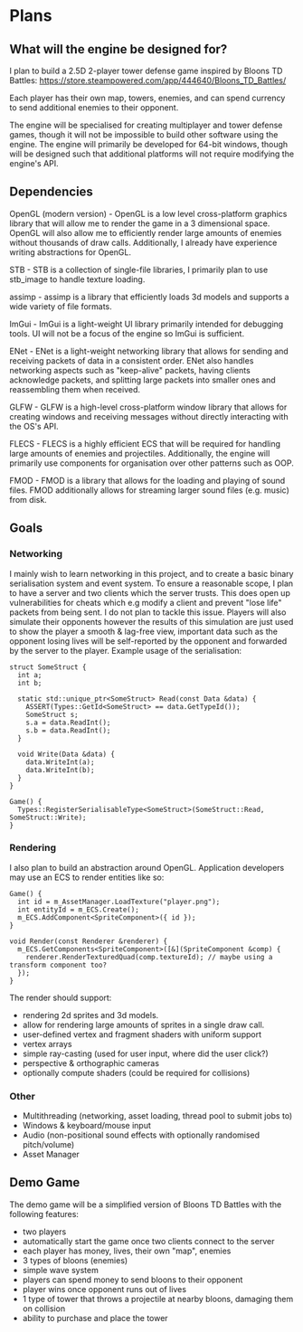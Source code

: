 # Plans

## What will the engine be designed for?

I plan to build a 2.5D 2-player tower defense game inspired by Bloons TD Battles: https://store.steampowered.com/app/444640/Bloons_TD_Battles/

Each player has their own map, towers, enemies, and can spend currency to send additional enemies to their opponent.

The engine will be specialised for creating multiplayer and tower defense games, though it will not be impossible to build other software using the engine.
The engine will primarily be developed for 64-bit windows, though will be designed such that additional platforms will not require modifying the engine's API.

## Dependencies

OpenGL (modern version) - OpenGL is a low level cross-platform graphics library that will allow me to render the game in a 3 dimensional space. OpenGL will also allow me to efficiently render large amounts of enemies without thousands of draw calls. Additionally, I already have experience writing abstractions for OpenGL.

STB - STB is a collection of single-file libraries, I primarily plan to use stb_image to handle texture loading.

assimp - assimp is a library that efficiently loads 3d models and supports a wide variety of file formats.

ImGui - ImGui is a light-weight UI library primarily intended for debugging tools. UI will not be a focus of the engine so ImGui is sufficient.

ENet - ENet is a light-weight networking library that allows for sending and receiving packets of data in a consistent order. ENet also handles networking aspects such as "keep-alive" packets, having clients acknowledge packets, and splitting large packets into smaller ones and reassembling them when received.

GLFW - GLFW is a high-level cross-platform window library that allows for creating windows and receiving messages without directly interacting with the OS's API.

FLECS - FLECS is a highly efficient ECS that will be required for handling large amounts of enemies and projectiles. Additionally, the engine will primarily use components for organisation over other patterns such as OOP.

FMOD - FMOD is a library that allows for the loading and playing of sound files. FMOD additionally allows for streaming larger sound files (e.g. music) from disk.

## Goals
### Networking
I mainly wish to learn networking in this project, and to create a basic binary serialisation system and event system. To ensure a reasonable scope, I plan to have a server and two clients which the server trusts. This does open up vulnerabilities for cheats which e.g modify a client and prevent "lose life" packets from being sent. I do not plan to tackle this issue. Players will also simulate their opponents however the results of this simulation are just used to show the player a smooth & lag-free view, important data such as the opponent losing lives will be self-reported by the opponent and forwarded by the server to the player.
Example usage of the serialisation:
```
struct SomeStruct {
  int a;
  int b;

  static std::unique_ptr<SomeStruct> Read(const Data &data) {
    ASSERT(Types::GetId<SomeStruct> == data.GetTypeId());
    SomeStruct s;
    s.a = data.ReadInt();
    s.b = data.ReadInt();
  }

  void Write(Data &data) {
    data.WriteInt(a);
    data.WriteInt(b);
  }
}

Game() {
  Types::RegisterSerialisableType<SomeStruct>(SomeStruct::Read, SomeStruct::Write);
}
```

### Rendering
I also plan to build an abstraction around OpenGL. Application developers may use an ECS to render entities like so:
```
Game() {
  int id = m_AssetManager.LoadTexture("player.png");
  int entityId = m_ECS.Create();
  m_ECS.AddComponent<SpriteComponent>({ id });
}

void Render(const Renderer &renderer) {
  m_ECS.GetComponents<SpriteComponent>([&](SpriteComponent &comp) {
    renderer.RenderTexturedQuad(comp.textureId); // maybe using a transform component too?
  });
}
```

The render should support:
- rendering 2d sprites and 3d models. 
- allow for rendering large amounts of sprites in a single draw call.
- user-defined vertex and fragment shaders with uniform support
- vertex arrays
- simple ray-casting (used for user input, where did the user click?)
- perspective & orthographic cameras
- optionally compute shaders (could be required for collisions)

### Other
- Multithreading (networking, asset loading, thread pool to submit jobs to)
- Windows & keyboard/mouse input
- Audio (non-positional sound effects with optionally randomised pitch/volume)
- Asset Manager

## Demo Game
The demo game will be a simplified version of Bloons TD Battles with the following features:
- two players
- automatically start the game once two clients connect to the server
- each player has money, lives, their own "map", enemies
- 3 types of bloons (enemies)
- simple wave system
- players can spend money to send bloons to their opponent
- player wins once opponent runs out of lives
- 1 type of tower that throws a projectile at nearby bloons, damaging them on collision
- ability to purchase and place the tower
